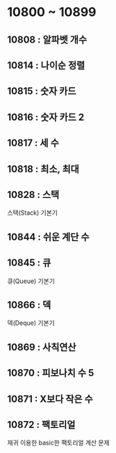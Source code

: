 # 10800 ~ 10899


## 10808 : 알파벳 개수

## 10814 : 나이순 정렬

## 10815 : 숫자 카드

## 10816 : 숫자 카드 2

## 10817 : 세 수

## 10818 : 최소, 최대

## 10828 : 스택
스택(Stack) 기본기

## 10844 : 쉬운 계단 수

## 10845 : 큐
큐(Queue) 기본기

## 10866 : 덱
덱(Deque) 기본기

## 10869 : 사칙연산

## 10870 : 피보나치 수 5

## 10871 : X보다 작은 수

## 10872 : 팩토리얼
재귀 이용한 basic한 팩토리얼 계산 문제
